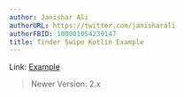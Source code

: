 ```yaml
---
author: Janishar Ali
authorURL: https://twitter.com/janisharali
authorFBID: 100001054239147
title: Tinder Swipe Kotlin Example 
---
```

Link: [Example](https://github.com/janishar/Tutorials/tree/master/tinder-swipe-kotlin)

> Newer Version: 2.x
<!--truncate-->